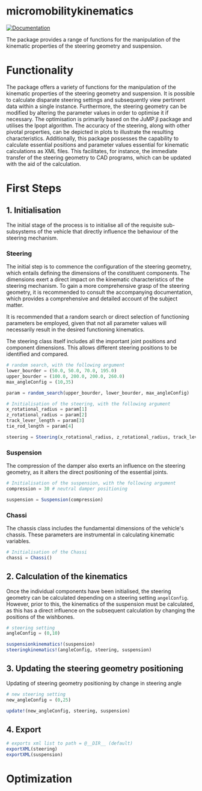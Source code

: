 # micromobilitykinematics


[![Documentation](https://github.com/adribrune/micromobilitykinematics.jl/actions/workflows/Documentation.yml/badge.svg)](https://github.com/adribrune/micromobilitykinematics.jl/actions/workflows/Documentation.yml)

The package provides a range of functions for the manipulation of the kinematic properties of the steering geometry and suspension. 


# Functionality 
The package offers a variety of functions for the manipulation of the kinematic properties of the steering geometry and suspension.
It is possible to calculate disparate steering settings and subsequently view pertinent data within a single instance.
Furthermore, the steering geometry can be modified by altering the parameter values in order to optimise it if necessary. The optimisation is primarily based on the JuMP.jl package and utilises the Ipopt algorithm. The accuracy of the steering, along with other pivotal properties, can be depicted in plots to illustrate the resulting characteristics. Additionally, this package possesses the capability to calculate essential positions and parameter values essential for kinematic calculations as XML files. This facilitates, for instance, the immediate transfer of the steering geometry to CAD programs, which can be updated with the aid of the calculation.
 
# First Steps 
## 1. Initialisation
The initial stage of the process is to initialise all of the requisite sub-subsystems of the vehicle that directly influence the behaviour of the steering mechanism. 

### Steering

The initial step is to commence the configuration of the steering geometry, which entails defining the dimensions of the constituent components. The dimensions exert a direct impact on the kinematic characteristics of the steering mechanism. To gain a more comprehensive grasp of the steering geometry, it is recommended to consult the accompanying documentation, which provides a comprehensive and detailed account of the subject matter.

It is recommended that a random search or direct selection of functioning parameters be employed, given that not all parameter values will necessarily result in the desired functioning kinematics.

The steering class itself includes all the important joint positions and component dimensions. This allows different steering positions to be identified and compared.

```julia 
# random search, with the following argument
lower_bourder = (50.0, 50.0, 70.0, 195.0)
upper_bourder = (100.0, 200.0, 200.0, 260.0)
max_angleConfig = (10,35)

param = random_search(upper_bourder, lower_bourder, max_angleConfig)

# Initialisation of the steering, with the following argument
x_rotational_radius = param[1]
z_rotational_radius = param[2]
track_lever_length = param[3]
tie_rod_length = param[4]

steering = Steering(x_rotational_radius, z_rotational_radius, track_lever_length, tie_rod_length)
``` 
### Suspension

The compression of the damper also exerts an influence on the steering geometry, as it alters the direct positioning of the essential joints. 

```julia
# Initialisation of the suspension, with the following argument
compression = 30 # neutral damper positioning

suspension = Suspension(compression)
```

### Chassi
The chassis class includes the fundamental dimensions of the vehicle's chassis. These parameters are instrumental in calculating kinematic variables.
```julia
# Initialisation of the Chassi
chassi = Chassi()
```

## 2. Calculation of the kinematics
Once the individual components have been initialised, the steering geometry can be calculated depending on a steering setting     `angelConfig`. However, prior to this, the kinematics of the suspension must be calculated, as this has a direct influence on the subsequent calculation by changing the positions of the wishbones.


```julia
# steering setting
angleConfig = (0,10)

suspensionkinematics!(suspension)
steeringkinematics!(angleConfig, steering, suspension)

```


## 3. Updating the steering geometry positioning
Updating of steering geometry positioning by change in steering angle

```julia 
# new steering setting 
new_angleConfig = (0,25)

update!(new_angleConfig, steering, suspension)
```

## 4. Export 

```julia 
# exports xml list to path = @__DIR__ (default)
exportXML(steering)
exportXML(suspension)

```

# Optimization
